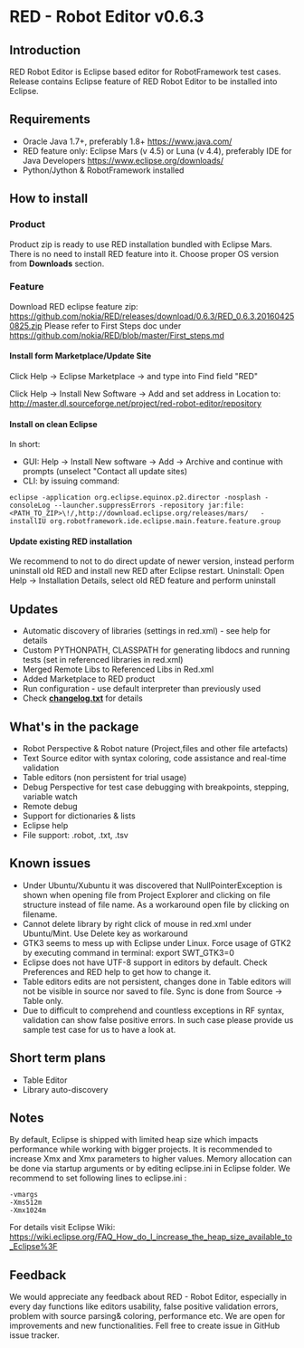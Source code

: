 # RED - Robot Editor v0.6.3
## Introduction
RED Robot Editor is Eclipse based editor for RobotFramework test cases. 
Release contains Eclipse feature of RED Robot Editor to be installed into Eclipse. 

## Requirements 
*  Oracle Java 1.7+, preferably 1.8+  https://www.java.com/
*  RED feature only: Eclipse Mars (v 4.5) or Luna (v 4.4), preferably IDE for Java Developers  https://www.eclipse.org/downloads/
*  Python/Jython & RobotFramework installed

## How to install
### Product
Product zip is ready to use RED installation bundled with Eclipse Mars. There is no need to install RED feature into it. Choose proper OS version from **Downloads** section.

### Feature
Download RED eclipse feature zip: https://github.com/nokia/RED/releases/download/0.6.3/RED_0.6.3.201604250825.zip
Please refer to First Steps doc under https://github.com/nokia/RED/blob/master/First_steps.md

#### Install form Marketplace/Update Site
Click Help -> Eclipse Marketplace -> and type into Find field "RED"

Click Help -> Install New Software -> Add and set address in Location to:
http://master.dl.sourceforge.net/project/red-robot-editor/repository



#### Install on clean Eclipse 
In short:
- GUI: Help -> Install New software -> Add -> Archive and continue with prompts (unselect "Contact all update sites) 
- CLI: by issuing command: 

```eclipse -application org.eclipse.equinox.p2.director -nosplash -consoleLog --launcher.suppressErrors -repository jar:file:<PATH_TO_ZIP>\!/,http://download.eclipse.org/releases/mars/   -installIU org.robotframework.ide.eclipse.main.feature.feature.group ```

#### Update existing RED installation
We recommend to not to do direct update of newer version, instead perform uninstall old RED and install new RED after Eclipse restart.
Uninstall:
Open Help -> Installation Details, select old RED feature and perform uninstall

## Updates
- Automatic discovery of libraries (settings in red.xml) - see help for details
- Custom PYTHONPATH, CLASSPATH for generating libdocs and running tests (set in referenced libraries in red.xml)
- Merged Remote Libs to Referenced Libs in Red.xml
- Added Marketplace to RED product
- Run configuration - use default interpreter than previously used
- Check **[changelog.txt](https://github.com/nokia/RED/blob/master/changelog.txt)** for details

## What's in the package
- Robot Perspective & Robot nature (Project,files and other file artefacts)
- Text Source editor with syntax coloring, code assistance and real-time validation
- Table editors (non persistent for trial usage)
- Debug Perspective for test case debugging with breakpoints, stepping, variable watch
- Remote debug
- Support for dictionaries & lists
- Eclipse help
- File support: .robot, .txt, .tsv

## Known issues
- Under Ubuntu/Xubuntu it was discovered that NullPointerException is shown when opening file from Project Explorer and clicking on file structure instead of file name. As a workaround open file by clicking on filename. 
- Cannot delete library by right click of mouse in red.xml under Ubuntu/Mint. Use Delete key as workaround
- GTK3 seems to mess up with Eclipse under Linux. Force usage of GTK2 by executing command in terminal: export SWT_GTK3=0
- Eclipse does not have UTF-8 support in editors by default. Check Preferences and RED help to get how to change it. 
- Table editors edits are not persistent, changes done in Table editors will not be visible in source nor saved to file. Sync is done from Source -> Table only.
- Due to difficult to comprehend and countless exceptions in RF syntax, validation can show false positive errors. In such case please provide us sample test case for us to have a look at.

## Short term plans
- Table Editor
- Library auto-discovery


## Notes
By default, Eclipse is shipped with limited heap size which impacts performance while working with bigger projects. It is recommended to increase Xmx and Xmx parameters to higher values. Memory allocation can be done via startup arguments or by editing eclipse.ini in Eclipse folder.
We recommend to set following lines to eclipse.ini :
```
-vmargs
-Xms512m
-Xmx1024m
```
For details visit Eclipse Wiki: https://wiki.eclipse.org/FAQ_How_do_I_increase_the_heap_size_available_to_Eclipse%3F

## Feedback
We would appreciate any feedback about RED - Robot Editor, especially in every day functions like editors usability, false positive validation errors, problem with source parsing& coloring, performance etc. We are open for improvements and new functionalities. Fell free to create issue in GitHub issue tracker.
